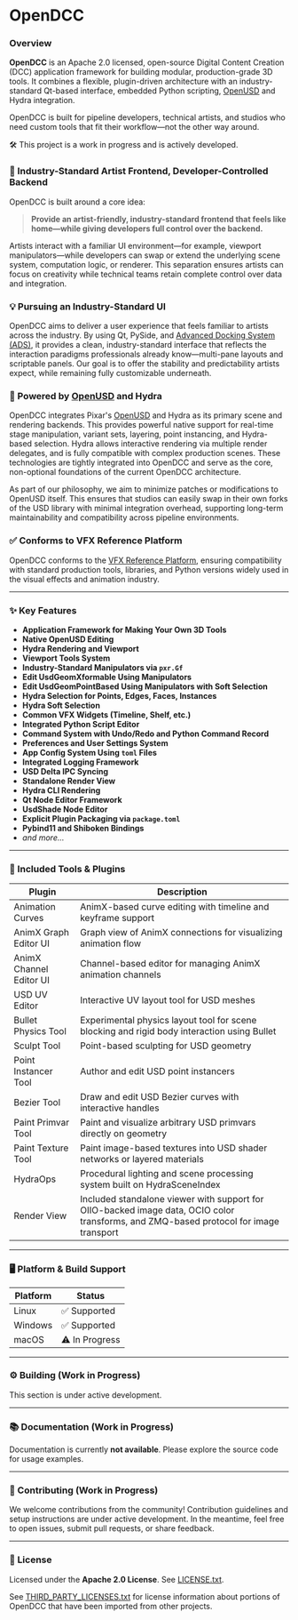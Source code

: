 # OpenDCC

### Overview

**OpenDCC** is an Apache 2.0 licensed, open-source Digital Content Creation (DCC) application framework for building modular, production-grade 3D tools. It combines a flexible, plugin-driven architecture with an industry-standard Qt-based interface, embedded Python scripting, [OpenUSD](https://github.com/PixarAnimationStudios/OpenUSD) and Hydra integration.

OpenDCC is built for pipeline developers, technical artists, and studios who need custom tools that fit their workflow—not the other way around.

🛠️ This project is a work in progress and is actively developed.

### 🎨 Industry-Standard Artist Frontend, Developer-Controlled Backend

OpenDCC is built around a core idea:

> **Provide an artist-friendly, industry-standard frontend that feels like home—while giving developers full control over the backend.**

Artists interact with a familiar UI environment—for example, viewport manipulators—while developers can swap or extend the underlying scene system, computation logic, or renderer. This separation ensures artists can focus on creativity while technical teams retain complete control over data and integration.

### 💡 Pursuing an Industry-Standard UI

OpenDCC aims to deliver a user experience that feels familiar to artists across the industry. By using Qt, PySide, and [Advanced Docking System (ADS)](https://github.com/githubuser0xFFFF/Qt-Advanced-Docking-System), it provides a clean, industry-standard interface that reflects the interaction paradigms professionals already know—multi-pane layouts and scriptable panels. Our goal is to offer the stability and predictability artists expect, while remaining fully customizable underneath.

### 🔌 Powered by [OpenUSD](https://github.com/PixarAnimationStudios/OpenUSD) and Hydra

OpenDCC integrates Pixar's [OpenUSD](https://github.com/PixarAnimationStudios/OpenUSD) and Hydra as its primary scene and rendering backends. This provides powerful native support for real-time stage manipulation, variant sets, layering, point instancing, and Hydra-based selection. Hydra allows interactive rendering via multiple render delegates, and is fully compatible with complex production scenes. These technologies are tightly integrated into OpenDCC and serve as the core, non-optional foundations of the current OpenDCC architecture.

As part of our philosophy, we aim to minimize patches or modifications to OpenUSD itself. This ensures that studios can easily swap in their own forks of the USD library with minimal integration overhead, supporting long-term maintainability and compatibility across pipeline environments.

### ✅ Conforms to VFX Reference Platform

OpenDCC conforms to the [VFX Reference Platform](https://vfxplatform.com/), ensuring compatibility with standard production tools, libraries, and Python versions widely used in the visual effects and animation industry.

---

### ✨ Key Features

- **Application Framework for Making Your Own 3D Tools**
- **Native OpenUSD Editing**
- **Hydra Rendering and Viewport**
- **Viewport Tools System**
- **Industry-Standard Manipulators via `pxr.Gf`**
- **Edit UsdGeomXformable Using Manipulators**
- **Edit UsdGeomPointBased Using Manipulators with Soft Selection**
- **Hydra Selection for Points, Edges, Faces, Instances**
- **Hydra Soft Selection**
- **Common VFX Widgets (Timeline, Shelf, etc.)**
- **Integrated Python Script Editor**
- **Command System with Undo/Redo and Python Command Record**
- **Preferences and User Settings System**
- **App Config System Using `toml` Files**
- **Integrated Logging Framework**
- **USD Delta IPC Syncing**
- **Standalone Render View**
- **Hydra CLI Rendering**
- **Qt Node Editor Framework**
- **UsdShade Node Editor**
- **Explicit Plugin Packaging via `package.toml`**
- **Pybind11 and Shiboken Bindings**
- *and more...*

---

### 🧩 Included Tools & Plugins

| Plugin                  | Description                                                                                                                            |
| ----------------------- | -------------------------------------------------------------------------------------------------------------------------------------- |
| Animation Curves        | AnimX-based curve editing with timeline and keyframe support                                                                           |
| AnimX Graph Editor UI   | Graph view of AnimX connections for visualizing animation flow                                                                         |
| AnimX Channel Editor UI | Channel-based editor for managing AnimX animation channels                                                                             |
| USD UV Editor           | Interactive UV layout tool for USD meshes                                                                                              |
| Bullet Physics Tool     | Experimental physics layout tool for scene blocking and rigid body interaction using Bullet                                            |
| Sculpt Tool             | Point-based sculpting for USD geometry                                                                                                 |
| Point Instancer Tool    | Author and edit USD point instancers                                                                                                   |
| Bezier Tool             | Draw and edit USD Bezier curves with interactive handles                                                                               |
| Paint Primvar Tool      | Paint and visualize arbitrary USD primvars directly on geometry                                                                        |
| Paint Texture Tool      | Paint image-based textures into USD shader networks or layered materials                                                               |
| HydraOps                | Procedural lighting and scene processing system built on HydraSceneIndex                                                               |
| Render View             | Included standalone viewer with support for OIIO-backed image data, OCIO color transforms, and ZMQ-based protocol for image transport |

---

### 🖥️ Platform & Build Support

| Platform | Status         |
| -------- | -------------- |
| Linux    | ✅ Supported    |
| Windows  | ✅ Supported    |
| macOS    | ⚠️ In Progress |

---

### ⚙️ Building (Work in Progress)

This section is under active development.

---

### 📚 Documentation (Work in Progress)

Documentation is currently **not available**. Please explore the source code for usage examples.

---

### 🤝 Contributing (Work in Progress)

We welcome contributions from the community! Contribution guidelines and setup instructions are under active development. In the meantime, feel free to open issues, submit pull requests, or share feedback.

---

### 📄 License

Licensed under the **Apache 2.0 License**. See [LICENSE.txt](LICENSE.txt).

See [THIRD_PARTY_LICENSES.txt](THIRD_PARTY_LICENSES.txt) for license information about portions of OpenDCC that have been imported from other projects.
